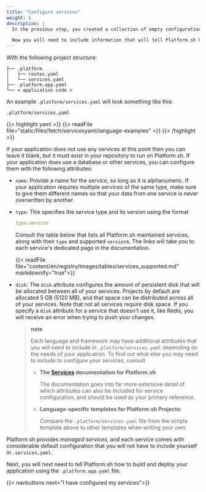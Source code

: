 ```yaml
---
title: "Configure services"
weight: 6
description: |
  In the previous step, you created a collection of empty configuration files that will allow the project to be deployed on Platform.sh.<br><br>

  Now you will need to include information that will tell Platform.sh how you want your application to connect to its <a href="/configuration/services.md)">services</a> in a <code>.platform/services.yaml</code> file..
---
```


With the following project structure:

```.
├── .platform
│   ├── routes.yaml
│   └── services.yaml
├── .platform.app.yaml
└── < application code >
```

An example `.platform/services.yaml` will look something like this:

`.platform/services.yaml`

{{< highlight yaml >}}
{{< readFile file="static/files/fetch/servicesyaml/language-examples" >}}
{{< /highlight >}}

If your application does not use any services at this point then you can leave it blank, but it must exist in your repository to run on Platform.sh. If your application does use a database or other services, you can configure them with the following attributes:

* `name`: Provide a name for the service, so long as it is alphanumeric. If your application requires multiple services of the same type, make sure to give them different names so that your data from one service is never overwritten by another.

* `type`: This specifies the service type and its version using the format

  ```yaml
  type:version
  ```

  Consult the table below that lists all Platform.sh maintained services, along with their `type` and supported `version`s. The links will take you to each service's dedicated page in the documentation.

  {{< readFile file="content/en/registry/images/tables/services_supported.md" markdownify="true">}}

* `disk`: The `disk` attribute configures the amount of persistent disk that will be allocated between all of your services. Projects by default are allocated 5 GB (5120 MB), and that space can be distributed across all of your services. Note that not all services require disk space. If you specify a `disk` attribute for a service that doesn't use it, like Redis, you will receive an error when trying to push your changes.

  > **note**
  >
  > Each language and framework may have additional attributes that you will need to include in `.platform/services.yaml` depending on the needs of your application. To find out what else you may need to include to configure your services, consult
  >
  > * **The [Services](/configuration/services.md) documentation for Platform.sh**
  >
  >   The documentation goes into far more extensive detail of which attributes can also be included for service configuration, and should be used as your primary reference.
  > * **Language-specific templates for Platform.sh Projects:**
  >
  >   Compare the `.platform/services.yaml` file from the simple template above to other templates when writing your own.

Platform.sh provides _managed services_, and each service comes with considerable default configuration that you will not have to include yourself in `.services.yaml`.

Next, you will next need to tell Platform.sh how to build and deploy your application using the `.platform.app.yaml` file.

{{< navbuttons next="I have configured my services">}}
